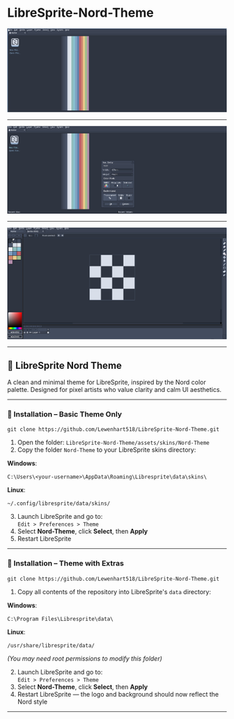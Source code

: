 # LibreSprite-Nord-Theme

![Main Menu With Extras](preview/main-menu.png)

---

![New Document Ui](preview/new-document.png)

---

![Document](preview/document.png)

---

## 🧊 LibreSprite Nord Theme

A clean and minimal theme for LibreSprite, inspired by the Nord color palette. Designed for pixel artists who value clarity and calm UI aesthetics.

---

### 🔧 Installation – Basic Theme Only

```
git clone https://github.com/Lewenhart518/LibreSprite-Nord-Theme.git
```

1. Open the folder: `LibreSprite-Nord-Theme/assets/skins/Nord-Theme`
2. Copy the folder `Nord-Theme` to your LibreSprite skins directory:

**Windows**:  
```
C:\Users\<your-username>\AppData\Roaming\Libresprite\data\skins\
```

**Linux**:  
```
~/.config/libresprite/data/skins/
```

3. Launch LibreSprite and go to:  
   `Edit > Preferences > Theme`  
4. Select **Nord-Theme**, click **Select**, then **Apply**
5. Restart LibreSprite

---

### 🚀 Installation – Theme with Extras

```
git clone https://github.com/Lewenhart518/LibreSprite-Nord-Theme.git
```

1. Copy all contents of the repository into LibreSprite's `data` directory:

**Windows**:  
```
C:\Program Files\Libresprite\data\
```

**Linux**:  
```
/usr/share/libresprite/data/
```
*(You may need root permissions to modify this folder)*

2. Launch LibreSprite and go to:  
   `Edit > Preferences > Theme`  
3. Select **Nord-Theme**, click **Select**, then **Apply**
4. Restart LibreSprite — the logo and background should now reflect the Nord style

---

